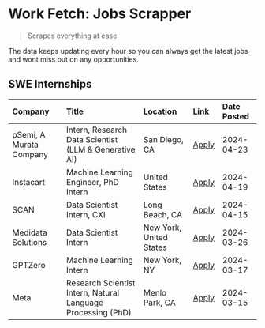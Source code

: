 # Work Fetch: Jobs Scrapper
> Scrapes everything at ease

The data keeps updating every hour so you can always get the latest jobs and wont miss out on any opportunities.

## SWE Internships
<!--START_SECTION:workfetch-->
| Company                 | Title                                                        | Location                | Link                                                                                                                                                                                                                                                                       | Date Posted   |
|:------------------------|:-------------------------------------------------------------|:------------------------|:---------------------------------------------------------------------------------------------------------------------------------------------------------------------------------------------------------------------------------------------------------------------------|:--------------|
| pSemi, A Murata Company | Intern, Research Data Scientist (LLM & Generative AI)        | San Diego, CA           | [Apply](https://www.linkedin.com/jobs/view/intern-research-data-scientist-llm-generative-ai-at-psemi-a-murata-company-3887074168?position=4&pageNum=0&refId=2YUa1g8QYkmCflawNAigpA%3D%3D&trackingId=cIfo9wYqGyQDi5MYWrlQJw%3D%3D&trk=public_jobs_jserp-result_search-card) | 2024-04-23    |
| Instacart               | Machine Learning Engineer, PhD Intern                        | United States           | [Apply](https://www.linkedin.com/jobs/view/machine-learning-engineer-phd-intern-at-instacart-3901991739?position=2&pageNum=0&refId=2YUa1g8QYkmCflawNAigpA%3D%3D&trackingId=C3TGMFgCo8XRLGEBEbPftg%3D%3D&trk=public_jobs_jserp-result_search-card)                          | 2024-04-19    |
| SCAN                    | Data Scientist Intern, CXI                                   | Long Beach, CA          | [Apply](https://www.linkedin.com/jobs/view/data-scientist-intern-cxi-at-scan-3899690492?position=9&pageNum=0&refId=2YUa1g8QYkmCflawNAigpA%3D%3D&trackingId=%2BsnQgPsIEKHef2JRB%2FtvRw%3D%3D&trk=public_jobs_jserp-result_search-card)                                      | 2024-04-15    |
| Medidata Solutions      | Data Scientist Intern                                        | New York, United States | [Apply](https://www.linkedin.com/jobs/view/data-scientist-intern-at-medidata-solutions-3810253704?position=8&pageNum=0&refId=2YUa1g8QYkmCflawNAigpA%3D%3D&trackingId=H0D%2BePAWUcnnvDEePbEJUg%3D%3D&trk=public_jobs_jserp-result_search-card)                              | 2024-03-26    |
| GPTZero                 | Machine Learning Intern                                      | New York, NY            | [Apply](https://www.linkedin.com/jobs/view/machine-learning-intern-at-gptzero-3860723963?position=7&pageNum=0&refId=2YUa1g8QYkmCflawNAigpA%3D%3D&trackingId=XIwewQQzM8nGNVaGnLcSmg%3D%3D&trk=public_jobs_jserp-result_search-card)                                         | 2024-03-17    |
| Meta                    | Research Scientist Intern, Natural Language Processing (PhD) | Menlo Park, CA          | [Apply](https://www.linkedin.com/jobs/view/research-scientist-intern-natural-language-processing-phd-at-meta-3858718375?position=10&pageNum=0&refId=2YUa1g8QYkmCflawNAigpA%3D%3D&trackingId=ri50ItdMrgCNxKXLg%2Fv8Xg%3D%3D&trk=public_jobs_jserp-result_search-card)       | 2024-03-15    |
<!--END_SECTION:workfetch-->
